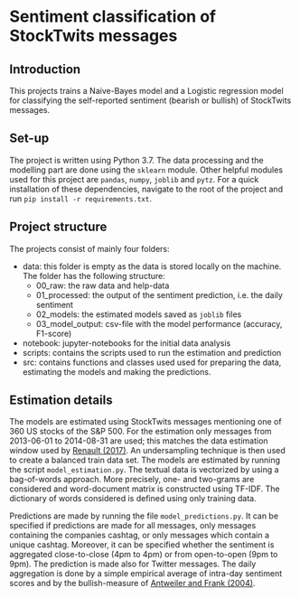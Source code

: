 # Sentiment classification of StockTwits messages
## Introduction
This projects trains a Naive-Bayes model and a Logistic regression model for classifying the self-reported
sentiment (bearish or bullish) of StockTwits messages. 

## Set-up
The project is written using Python 3.7. The data processing and the modelling part are done using 
the `sklearn` module. Other helpful modules used for this project are `pandas`, `numpy`, `joblib` 
and `pytz`. For a quick installation of these dependencies, navigate to the root of the project and run
`pip install -r requirements.txt`.

## Project structure
The projects consist of mainly four folders:
* data: this folder is empty as the data is stored locally on the machine. The folder has the following 
structure:
    * 00_raw: the raw data and help-data
    * 01_processed: the output of the sentiment prediction, i.e. the daily sentiment
    * 02_models: the estimated models saved as `joblib` files
    * 03_model_output: csv-file with the model performance (accuracy, F1-score)
* notebook: jupyter-notebooks for the initial data analysis
* scripts: contains the scripts used to run the estimation and prediction
* src: contains functions and classes used used for preparing the data, estimating the models and
making the predictions.

## Estimation details
The models are estimated using StockTwits messages mentioning one of 360 US stocks of the S&P 500. 
For the estimation only messages from 2013-06-01 to 2014-08-31 are used; this matches the data 
estimation window used by [Renault (2017)](https://www.sciencedirect.com/science/article/abs/pii/S0378426617301589).
An undersampling technique is then used to create a balanced train data set. 
The models are estimated by running the script `model_estimation.py`. The textual data is vectorized 
by using a bag-of-words approach. More precisely, one- and two-grams are considered and word-document 
matrix is constructed using TF-IDF. The dictionary of words considered is defined using only training
data.

Predictions are made by running the file `model_predictions.py`. It can be specified if predictions
are made for all messages, only messages containing the companies cashtag, or only messages which
contain a unique cashtag. Moreover, it can be specified whether the sentiment is aggregated 
close-to-close (4pm to 4pm) or from open-to-open (9pm to 9pm). The prediction is made also for 
Twitter messages. The daily aggregation is done by a simple empirical average of intra-day sentiment
scores and by the bullish-measure of [Antweiler and Frank (2004)](https://onlinelibrary.wiley.com/doi/10.1111/j.1540-6261.2004.00662.x).






